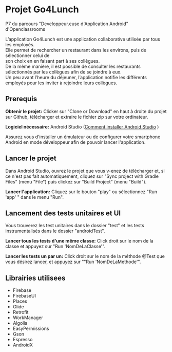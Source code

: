 # **Projet Go4Lunch**
P7 du parcours "Developpeur.euse d'Application Android" d'Openclassrooms

L’application Go4Lunch est une application collaborative utilisée par tous les employés.  
Elle permet de rechercher un restaurant dans les environs, puis de sélectionner celui de  
son choix en en faisant part à ses collègues.  
De la même manière, il est possible de consulter les restaurants sélectionnés par les collègues afin de se joindre à eux.  
Un peu avant l’heure du déjeuner, l’application notifie les différents employés pour les inviter à rejoindre leurs collègues.

## Prerequis
**Obtenir le projet:**
Clicker sur "Clone or Download" en haut à droite du projet sur Github, télécharger et extraire
le fichier zip sur votre ordinateur.

**Logiciel nécessaire:**
Android Studio ([Comment installer Android Studio](https://developer.android.com/studio/install) )

Assurez vous d'installer un émulateur ou de configurer votre smartphone Android en mode développeur afin de pouvoir
lancer l'application.

## Lancer le projet

Dans Android Studio, ouvrez le projet que vous v-enez de télécharger
et, si ce n'est pas fait automatiquement, cliquez sur "Sync project with Gradle Files" (menu "File")
puis clickez sur "Build Project" (menu "Build").

**Lancer l'application:** Cliquez sur le bouton "play" ou sélectionnez "Run 'app' " dans le menu "Run".

## Lancement des tests unitaires et UI

Vous trouverez les test unitaires dans le dossier "test" et les tests instrumentalisés
dans le dossier "androidTest".

**Lancer tous les tests d'une même classe:** Click droit sur le nom de la classe
et appuyez sur "Run 'NomDeLaClasse'".

**Lancer les tests un par un:** Click droit sur le nom de la méthode @Test que vous désirez lancer,
et appuyez sur ""Run 'NomDeLaMethode'".

## Librairies utilisees

- Firebase
- FirebaseUI
- Places
- Glide
- Retrofit
- WorkManager
- Algolia
- EasyPermissions
- Gson
- Espresso
- AndroidX



